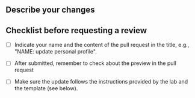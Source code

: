## Describe your changes


## Checklist before requesting a review
- [ ] Indicate your name and the content of the pull request in the title, e.g., "NAME: update personal profile".
- [ ] After submitted, remember to check about the preview in the pull request
- [ ] Make sure the update follows the instructions provided by the lab and the template (see below).


<!-- 

This is the official website of THUIR maintained by people in the lab. 
Please clearly indicate your name and the content of the pull request in the title. 
Unnamed pull requests are subjected to desk reject directly. 

This website is built upon Lab Website Template.
We suggest you to read its documentation carefully before submitting your changes:

https://jw57xmsufn.feishu.cn/wiki/space/7148251858266685443?ccm_open_type=lark_wiki_spaceLink
https://github.com/greenelab/lab-website-template/wiki

-->
